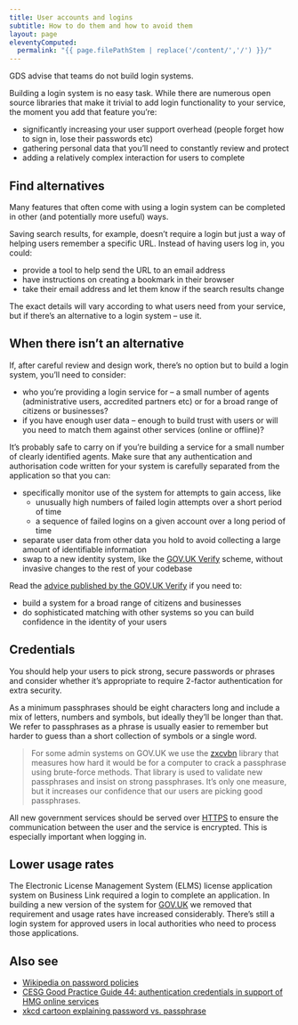 ```yaml
---
title: User accounts and logins
subtitle: How to do them and how to avoid them
layout: page
eleventyComputed:
  permalink: "{{ page.filePathStem | replace('/content/','/') }}/"
---
```


GDS advise that teams do not build login systems.

Building a login system is no easy task. While there are numerous open source libraries that make it trivial to add login functionality to your service, the moment you add that feature you’re:

- significantly increasing your user support overhead (people forget how to sign in, lose their passwords etc)
- gathering personal data that you’ll need to constantly review and protect
- adding a relatively complex interaction for users to complete

## Find alternatives

Many features that often come with using a login system can be completed in other (and potentially more useful) ways.

Saving search results, for example, doesn’t require a login but just a way of helping users remember a specific URL. Instead of having users log in, you could:

- provide a tool to help send the URL to an email address
- have instructions on creating a bookmark in their browser
- take their email address and let them know if the search results change

The exact details will vary according to what users need from your service, but if there’s an alternative to a login system – use it.

## When there isn’t an alternative

If, after careful review and design work, there’s no option but to build a login system, you’ll need to consider:

- who you’re providing a login service for – a small number of agents (administrative users, accredited partners etc) or for a broad range of citizens or businesses?
- if you have enough user data – enough to build trust with users or will you need to match them against other services (online or offline)?

It’s probably safe to carry on if you’re building a service for a small number of clearly identified agents. Make sure that any authentication and authorisation code written for your system is carefully separated from the application so that you can:

- specifically monitor use of the system for attempts to gain access, like
    - unusually high numbers of failed login attempts over a short period of time
    - a sequence of failed logins on a given account over a long period of time
- separate user data from other data you hold to avoid collecting a large amount of identifiable information
- swap to a new identity system, like the [GOV.UK Verify](/version-1/guides/identity-assurance/) scheme, without invasive changes to the rest of your codebase

Read the [advice published by the GOV.UK Verify](/version-1/guides/identity-assurance/) if you need to:

- build a system for a broad range of citizens and businesses
- do sophisticated matching with other systems so you can build confidence in the identity of your users

## Credentials

You should help your users to pick strong, secure passwords or phrases and consider whether it’s appropriate to require 2-factor authentication for extra security.

As a minimum passphrases should be eight characters long and include a mix of letters, numbers and symbols, but ideally they’ll be longer than that. We refer to passphrases as a phrase is usually easier to remember but harder to guess than a short collection of symbols or a single word.

> For some admin systems on GOV.UK we use the [zxcvbn](https://github.com/dropbox/zxcvbn) library that measures how hard it would be for a computer to crack a passphrase using brute-force methods. That library is used to validate new passphrases and insist on strong passphrases. It’s only one measure, but it increases our confidence that our users are picking good passphrases.

All new government services should be served over [HTTPS](https://web.archive.org/web/20150325053955/https://www.gov.uk/service-manual/domain-names/https.html) to ensure the communication between the user and the service is encrypted. This is especially important when logging in.

## Lower usage rates

The Electronic License Management System (ELMS) license application system on Business Link required a login to complete an application. In building a new version of the system for [GOV.UK](https://web.archive.org/web/20150325053955/https://www.gov.uk/browse/business/licences) we removed that requirement and usage rates have increased considerably. There’s still a login system for approved users in local authorities who need to process those applications.

## Also see

- [Wikipedia on password policies](https://en.wikipedia.org/wiki/Password_policy#Password_length_and_formation)
- [CESG Good Practice Guide 44: authentication credentials in support of HMG online services](https://web.archive.org/web/20150325053955/https://www.gov.uk/government/collections/identity-assurance-enabling-trusted-transactions)
- [xkcd cartoon explaining password vs. passphrase](https://xkcd.com/936/)
